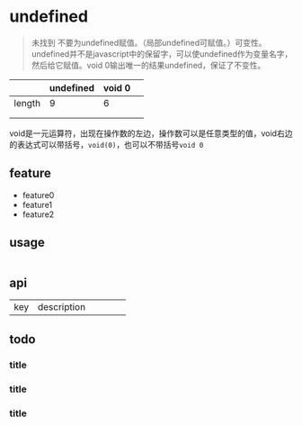 # undefined
> 未找到
> 不要为undefined赋值。（局部undefined可赋值。）可变性。
> undefined并不是javascript中的保留字，可以使undefined作为变量名字，然后给它赋值。void 0输出唯一的结果undefined，保证了不变性。

||undefined|void 0||
|-|-|-|-|
|length|9|6||
|||||
|||||

void是一元运算符，出现在操作数的左边，操作数可以是任意类型的值，void右边的表达式可以带括号，`void(0)`，也可以不带括号`void 0`

## feature
- feature0
- feature1
- feature2

## usage
```js
```

## api
|||||||
|-|-|-|-|-|-|
|key|description|||||

## todo
### title
### title
### title
